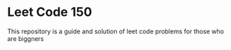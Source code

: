 # Leet Code 150
This repository is a  guide and solution of leet code problems for those who are biggners
